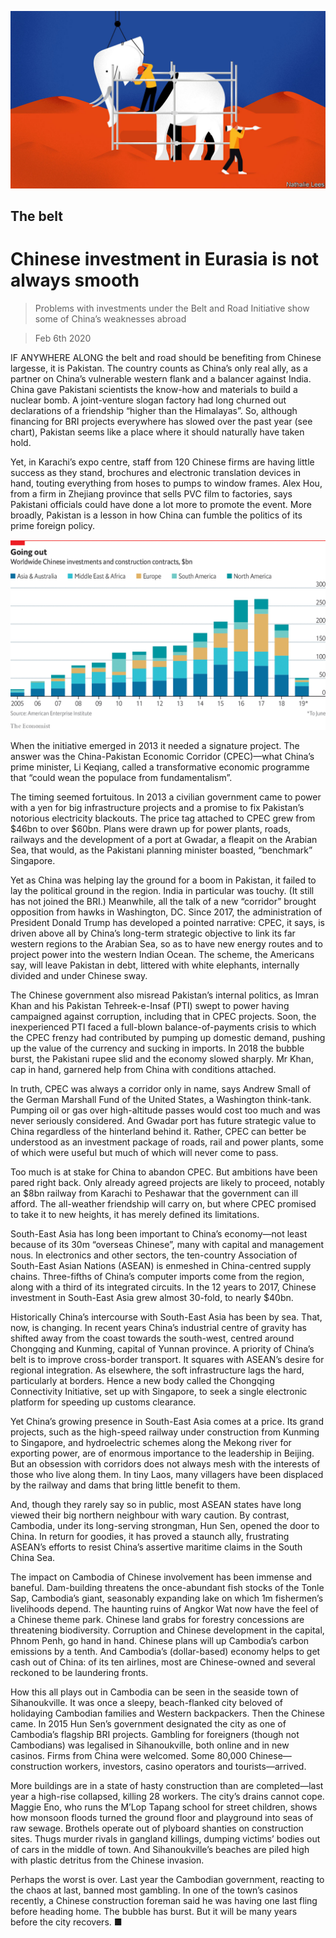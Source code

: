 ![](./images/20200208_SRD002.jpg)

## The belt

# Chinese investment in Eurasia is not always smooth

> Problems with investments under the Belt and Road Initiative show some of China’s weaknesses abroad

> Feb 6th 2020

 IF ANYWHERE ALONG the belt and road should be benefiting from Chinese largesse, it is Pakistan. The country counts as China’s only real ally, as a partner on China’s vulnerable western flank and a balancer against India. China gave Pakistani scientists the know-how and materials to build a nuclear bomb. A joint-venture slogan factory had long churned out declarations of a friendship “higher than the Himalayas”. So, although financing for BRI projects everywhere has slowed over the past year (see chart), Pakistan seems like a place where it should naturally have taken hold.

Yet, in Karachi’s expo centre, staff from 120 Chinese firms are having little success as they stand, brochures and electronic translation devices in hand, touting everything from hoses to pumps to window frames. Alex Hou, from a firm in Zhejiang province that sells PVC film to factories, says Pakistani officials could have done a lot more to promote the event. More broadly, Pakistan is a lesson in how China can fumble the politics of its prime foreign policy.

![](./images/20200208_SRC072.png)

When the initiative emerged in 2013 it needed a signature project. The answer was the China-Pakistan Economic Corridor (CPEC)—what China’s prime minister, Li Keqiang, called a transformative economic programme that “could wean the populace from fundamentalism”.

The timing seemed fortuitous. In 2013 a civilian government came to power with a yen for big infrastructure projects and a promise to fix Pakistan’s notorious electricity blackouts. The price tag attached to CPEC grew from $46bn to over $60bn. Plans were drawn up for power plants, roads, railways and the development of a port at Gwadar, a fleapit on the Arabian Sea, that would, as the Pakistani planning minister boasted, “benchmark” Singapore.

Yet as China was helping lay the ground for a boom in Pakistan, it failed to lay the political ground in the region. India in particular was touchy. (It still has not joined the BRI.) Meanwhile, all the talk of a new “corridor” brought opposition from hawks in Washington, DC. Since 2017, the administration of President Donald Trump has developed a pointed narrative: CPEC, it says, is driven above all by China’s long-term strategic objective to link its far western regions to the Arabian Sea, so as to have new energy routes and to project power into the western Indian Ocean. The scheme, the Americans say, will leave Pakistan in debt, littered with white elephants, internally divided and under Chinese sway.

The Chinese government also misread Pakistan’s internal politics, as Imran Khan and his Pakistan Tehreek-e-Insaf (PTI) swept to power having campaigned against corruption, including that in CPEC projects. Soon, the inexperienced PTI faced a full-blown balance-of-payments crisis to which the CPEC frenzy had contributed by pumping up domestic demand, pushing up the value of the currency and sucking in imports. In 2018 the bubble burst, the Pakistani rupee slid and the economy slowed sharply. Mr Khan, cap in hand, garnered help from China with conditions attached.

In truth, CPEC was always a corridor only in name, says Andrew Small of the German Marshall Fund of the United States, a Washington think-tank. Pumping oil or gas over high-altitude passes would cost too much and was never seriously considered. And Gwadar port has future strategic value to China regardless of the hinterland behind it. Rather, CPEC can better be understood as an investment package of roads, rail and power plants, some of which were useful but much of which will never come to pass.

Too much is at stake for China to abandon CPEC. But ambitions have been pared right back. Only already agreed projects are likely to proceed, notably an $8bn railway from Karachi to Peshawar that the government can ill afford. The all-weather friendship will carry on, but where CPEC promised to take it to new heights, it has merely defined its limitations.

South-East Asia has long been important to China’s economy—not least because of its 30m “overseas Chinese”, many with capital and management nous. In electronics and other sectors, the ten-country Association of South-East Asian Nations (ASEAN) is enmeshed in China-centred supply chains. Three-fifths of China’s computer imports come from the region, along with a third of its integrated circuits. In the 12 years to 2017, Chinese investment in South-East Asia grew almost 30-fold, to nearly $40bn.

Historically China’s intercourse with South-East Asia has been by sea. That, now, is changing. In recent years China’s industrial centre of gravity has shifted away from the coast towards the south-west, centred around Chongqing and Kunming, capital of Yunnan province. A priority of China’s belt is to improve cross-border transport. It squares with ASEAN’s desire for regional integration. As elsewhere, the soft infrastructure lags the hard, particularly at borders. Hence a new body called the Chongqing Connectivity Initiative, set up with Singapore, to seek a single electronic platform for speeding up customs clearance.

Yet China’s growing presence in South-East Asia comes at a price. Its grand projects, such as the high-speed railway under construction from Kunming to Singapore, and hydroelectric schemes along the Mekong river for exporting power, are of enormous importance to the leadership in Beijing. But an obsession with corridors does not always mesh with the interests of those who live along them. In tiny Laos, many villagers have been displaced by the railway and dams that bring little benefit to them.

And, though they rarely say so in public, most ASEAN states have long viewed their big northern neighbour with wary caution. By contrast, Cambodia, under its long-serving strongman, Hun Sen, opened the door to China. In return for goodies, it has proved a staunch ally, frustrating ASEAN’s efforts to resist China’s assertive maritime claims in the South China Sea.

The impact on Cambodia of Chinese involvement has been immense and baneful. Dam-building threatens the once-abundant fish stocks of the Tonle Sap, Cambodia’s giant, seasonably expanding lake on which 1m fishermen’s livelihoods depend. The haunting ruins of Angkor Wat now have the feel of a Chinese theme park. Chinese land grabs for forestry concessions are threatening biodiversity. Corruption and Chinese development in the capital, Phnom Penh, go hand in hand. Chinese plans will up Cambodia’s carbon emissions by a tenth. And Cambodia’s (dollar-based) economy helps to get cash out of China: of its ten airlines, most are Chinese-owned and several reckoned to be laundering fronts.

How this all plays out in Cambodia can be seen in the seaside town of Sihanoukville. It was once a sleepy, beach-flanked city beloved of holidaying Cambodian families and Western backpackers. Then the Chinese came. In 2015 Hun Sen’s government designated the city as one of Cambodia’s flagship BRI projects. Gambling for foreigners (though not Cambodians) was legalised in Sihanoukville, both online and in new casinos. Firms from China were welcomed. Some 80,000 Chinese—construction workers, investors, casino operators and tourists—arrived.

More buildings are in a state of hasty construction than are completed—last year a high-rise collapsed, killing 28 workers. The city’s drains cannot cope. Maggie Eno, who runs the M’Lop Tapang school for street children, shows how monsoon floods turned the ground floor and playground into seas of raw sewage. Brothels operate out of plyboard shanties on construction sites. Thugs murder rivals in gangland killings, dumping victims’ bodies out of cars in the middle of town. And Sihanoukville’s beaches are piled high with plastic detritus from the Chinese invasion.

Perhaps the worst is over. Last year the Cambodian government, reacting to the chaos at last, banned most gambling. In one of the town’s casinos recently, a Chinese construction foreman said he was having one last fling before heading home. The bubble has burst. But it will be many years before the city recovers. ■